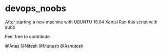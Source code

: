 # devops_noobs
After starting a new machine with UBUNTU 16.04 Xenial 
Run this script with sudo

Feel free to contribute

@Anas @Nitesh @Munesh @Ashutosh
